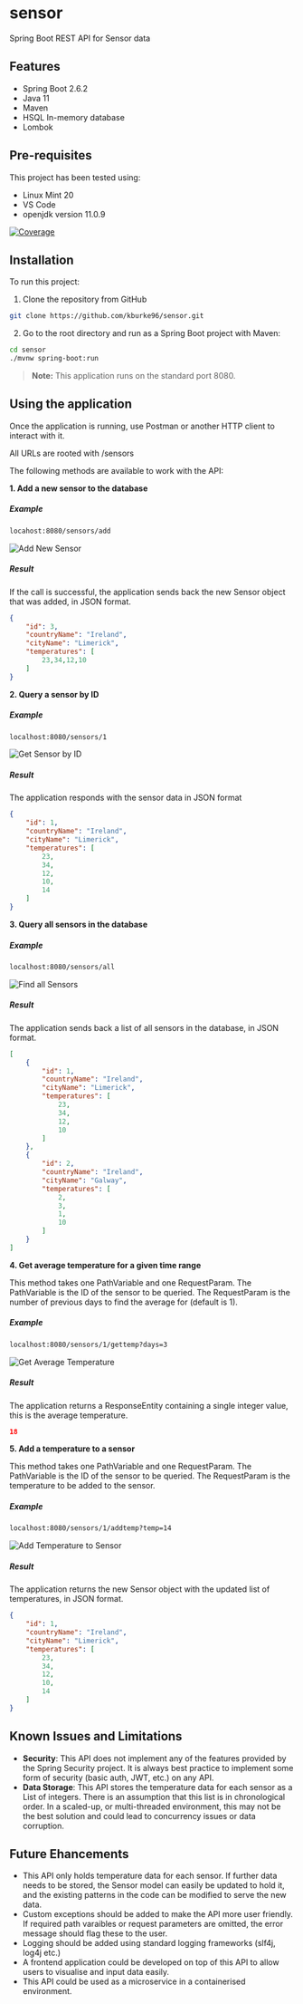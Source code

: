# sensor
Spring Boot REST API for Sensor data

## Features 
* Spring Boot 2.6.2
* Java 11
* Maven 
* HSQL In-memory database
* Lombok

## Pre-requisites
This project has been tested using:
* Linux Mint 20
* VS Code
* openjdk version 11.0.9

[![Coverage](https://sonarcloud.io/api/project_badges/measure?project=kburke96_sensor&metric=coverage)](https://sonarcloud.io/dashboard?id=kburke96_sensor)

## Installation

To run this project:
1. Clone the repository from GitHub
```bash
git clone https://github.com/kburke96/sensor.git
```

2. Go to the root directory and run as a Spring Boot project with Maven:
```bash
cd sensor
./mvnw spring-boot:run
```

> **Note:** This application runs on the standard port 8080.



## Using the application

Once the application is running, use Postman or another HTTP client to interact with it.

All URLs are rooted with /sensors

The following methods are available to work with the API:

**1. Add a new sensor to the database**
##### Example
```bash
locahost:8080/sensors/add
````
![Add New Sensor](https://github.com/kburke96/sensor/blob/main/img/add-sensor.png)

##### Result
If the call is successful, the application sends back the new Sensor object that was added, in JSON format.
```json
{
    "id": 3,
    "countryName": "Ireland",
    "cityName": "Limerick",
    "temperatures": [
        23,34,12,10
    ]
}
```

**2. Query a sensor by ID**
##### Example
```bash
localhost:8080/sensors/1
```
![Get Sensor by ID](https://github.com/kburke96/sensor/blob/main/img/get-by-id.png)
##### Result
The application responds with the sensor data in JSON format
```json
{
    "id": 1,
    "countryName": "Ireland",
    "cityName": "Limerick",
    "temperatures": [
        23,
        34,
        12,
        10,
        14
    ]
}
```

**3. Query all sensors in the database**
##### Example
```bash
localhost:8080/sensors/all
```
![Find all Sensors](https://github.com/kburke96/sensor/blob/main/img/get-all.png)
##### Result
The application sends back a list of all sensors in the database, in JSON format.
```json
[
    {
        "id": 1,
        "countryName": "Ireland",
        "cityName": "Limerick",
        "temperatures": [
            23,
            34,
            12,
            10
        ]
    },
    {
        "id": 2,
        "countryName": "Ireland",
        "cityName": "Galway",
        "temperatures": [
            2,
            3,
            1,
            10
        ]
    }
]
```

**4. Get average temperature for a given time range**

This method takes one PathVariable and one RequestParam.
The PathVariable is the ID of the sensor to be queried.
The RequestParam is the number of previous days to find the average for (default is 1).
##### Example
```bash
localhost:8080/sensors/1/gettemp?days=3
```
![Get Average Temperature](https://github.com/kburke96/sensor/blob/main/img/get-average-temp.png)
##### Result
The application returns a ResponseEntity containing a single integer value, this is the average temperature.
```json
18
```

**5. Add a temperature to a sensor**

This method takes one PathVariable and one RequestParam.
The PathVariable is the ID of the sensor to be queried.
The RequestParam is the temperature to be added to the sensor.
##### Example
```bash
localhost:8080/sensors/1/addtemp?temp=14
```
![Add Temperature to Sensor](https://github.com/kburke96/sensor/blob/main/img/add-temp.png)
##### Result
The application returns the new Sensor object with the updated list of temperatures, in JSON format.
```json
{
    "id": 1,
    "countryName": "Ireland",
    "cityName": "Limerick",
    "temperatures": [
        23,
        34,
        12,
        10,
        14
    ]
}
```

## Known Issues and Limitations
* **Security**: This API does not implement any of the features provided by the Spring Security project. It is always best practice to implement some form of security (basic auth, JWT, etc.) on any API.
* **Data Storage**: This API stores the temperature data for each sensor as a List of integers. There is an assumption that this list is in chronological order. In a scaled-up, or multi-threaded environment, this may not be the best solution and could lead to concurrency issues or data corruption. 

## Future Ehancements
* This API only holds temperature data for each sensor. If further data needs to be stored, the Sensor model can easily be updated to hold it, and the existing patterns in the code can be modified to serve the new data.
* Custom exceptions should be added to make the API more user friendly. If required path varaibles or request parameters are omitted, the error message should flag these to the user.
* Logging should be added using standard logging frameworks (slf4j, log4j etc.)
* A frontend application could be developed on top of this API to allow users to visualise and input data easily.
* This API could be used as a microservice in a containerised environment. 
